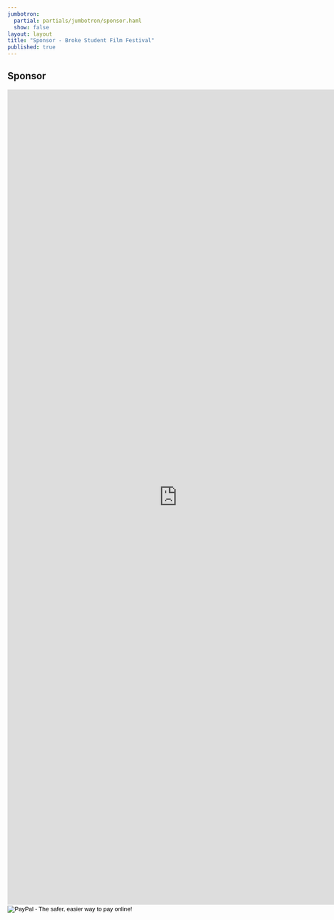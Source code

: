 ```yaml
---
jumbotron: 
  partial: partials/jumbotron/sponsor.haml
  show: false
layout: layout
title: "Sponsor - Broke Student Film Festival"
published: true
---
```


## Sponsor

<iframe src="https://docs.google.com/spreadsheet/embeddedform?formkey=dFRqLWdaVnZhVlMyY3VVbUdhb3A1QXc6MA" width="760" height="1826" frameborder="0" marginheight="0" marginwidth="0">Loading...</iframe>

<form action="https://www.paypal.com/cgi-bin/webscr" method="post" target="_top">
<input type="hidden" name="cmd" value="_s-xclick">
<input type="hidden" name="hosted_button_id" value="PTDCUHTUUG9KL">
<input type="image" src="https://www.paypalobjects.com/en_US/i/btn/btn_donateCC_LG.gif" border="0" name="submit" alt="PayPal - The safer, easier way to pay online!">
<img alt="" border="0" src="https://www.paypalobjects.com/en_US/i/scr/pixel.gif" width="1" height="1">
</form>
